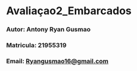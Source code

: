 # Avaliaçao2_Embarcados
### Autor: Antony Ryan Gusmao 
### Matricula: 21955319 
### Email: Ryangusmao16@gmail.com
